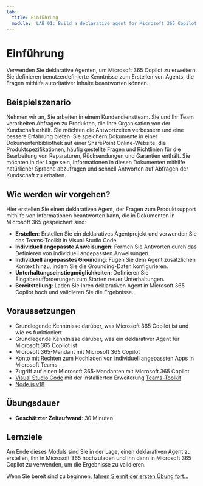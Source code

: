 ```yaml
---
lab:
  title: Einführung
  module: 'LAB 01: Build a declarative agent for Microsoft 365 Copilot using Visual Studio Code'
---
```


# Einführung

Verwenden Sie deklarative Agenten, um Microsoft 365 Copilot zu erweitern. Sie definieren benutzerdefinierte Kenntnisse zum Erstellen von Agents, die Fragen mithilfe autoritativer Inhalte beantworten können.

## Beispielszenario

Nehmen wir an, Sie arbeiten in einem Kundendienstteam. Sie und Ihr Team verarbeiten Abfragen zu Produkten, die Ihre Organisation von der Kundschaft erhält. Sie möchten die Antwortzeiten verbessern und eine bessere Erfahrung bieten. Sie speichern Dokumente in einer Dokumentenbibliothek auf einer SharePoint Online-Website, die Produktspezifikationen, häufig gestellte Fragen und Richtlinien für die Bearbeitung von Reparaturen, Rücksendungen und Garantien enthält. Sie möchten in der Lage sein, Informationen in diesen Dokumenten mithilfe natürlicher Sprache abzufragen und schnell Antworten auf Abfragen der Kundschaft zu erhalten.

## Wie werden wir vorgehen?

Hier erstellen Sie einen deklarativen Agent, der Fragen zum Produktsupport mithilfe von Informationen beantworten kann, die in Dokumenten in Microsoft 365 gespeichert sind:

- **Erstellen**: Erstellen Sie ein deklaratives Agentprojekt und verwenden Sie das Teams-Toolkit in Visual Studio Code.
- **Individuell angepasste Anweisungen**: Formen Sie Antworten durch das Definieren von individuell angepassten Anweisungen.
- **Individuell angepasstes Grounding**: Fügen Sie dem Agent zusätzlichen Kontext hinzu, indem Sie die Grounding-Daten konfigurieren.
- **Unterhaltungseinstiegmöglichkeiten**: Definieren Sie Eingabeaufforderungen zum Starten neuer Unterhaltungen.
- **Bereitstellung**: Laden Sie Ihren deklarativen Agent in Microsoft 365 Copilot hoch und validieren Sie die Ergebnisse.

## Voraussetzungen

- Grundlegende Kenntnisse darüber, was Microsoft 365 Copilot ist und wie es funktioniert
- Grundlegende Kenntnisse darüber, was ein deklarativer Agent für Microsoft 365 Copilot ist
- Microsoft 365-Mandant mit Microsoft 365 Copilot
- Konto mit Rechten zum Hochladen von individuell angepassten Apps in Microsoft Teams
- Zugriff auf einen Microsoft 365-Mandanten mit Microsoft 365 Copilot
- [Visual Studio Code](https://code.visualstudio.com/) mit der installierten Erweiterung [Teams-Toolkit](https://marketplace.visualstudio.com/items?itemName=TeamsDevApp.ms-teams-vscode-extension)
- [Node.js v18](https://nodejs.org/en/download/package-manager)

## Übungsdauer

- **Geschätzter Zeitaufwand**: 30 Minuten

## Lernziele

Am Ende dieses Moduls sind Sie in der Lage, einen deklarativen Agent zu erstellen, ihn in Microsoft 365 hochzuladen und ihn dann in Microsoft 365 Copilot zu verwenden, um die Ergebnisse zu validieren.

Wenn Sie bereit sind zu beginnen, [fahren Sie mit der ersten Übung fort...](./2-exercise-create-declarative-agent.md)
